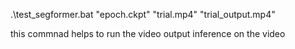 .\test_segformer.bat "epoch.ckpt" "trial.mp4" "trial_output.mp4"

this commnad helps to run the video output inference on the video 
